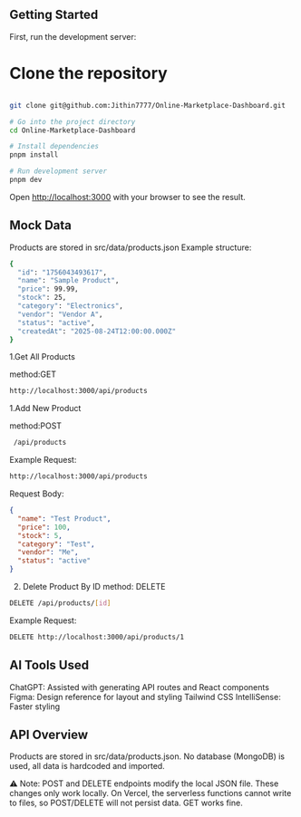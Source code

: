 ## Getting Started

First, run the development server:

# Clone the repository

```bash

git clone git@github.com:Jithin7777/Online-Marketplace-Dashboard.git

# Go into the project directory
cd Online-Marketplace-Dashboard

# Install dependencies
pnpm install

# Run development server
pnpm dev
```

Open [http://localhost:3000](http://localhost:3000) with your browser to see the result.

## Mock Data

Products are stored in src/data/products.json
Example structure:

```bash
{
  "id": "1756043493617",
  "name": "Sample Product",
  "price": 99.99,
  "stock": 25,
  "category": "Electronics",
  "vendor": "Vendor A",
  "status": "active",
  "createdAt": "2025-08-24T12:00:00.000Z"
}
```

1.Get All Products

method:GET

```bash
http://localhost:3000/api/products
```

1.Add New Product

method:POST

```bash
 /api/products
```

Example Request:

```bash
http://localhost:3000/api/products
```

Request Body:

```json
{
  "name": "Test Product",
  "price": 100,
  "stock": 5,
  "category": "Test",
  "vendor": "Me",
  "status": "active"
}
```

2. Delete Product By ID
   method: DELETE

```bash
DELETE /api/products/[id]
```

Example Request:

```bash
DELETE http://localhost:3000/api/products/1
```

## AI Tools Used

ChatGPT: Assisted with generating API routes and React components
Figma: Design reference for layout and styling
Tailwind CSS IntelliSense: Faster styling


## API Overview

Products are stored in src/data/products.json. No database (MongoDB) is used, all data is hardcoded and imported.

⚠️ Note: POST and DELETE endpoints modify the local JSON file. These changes only work locally. On Vercel, the serverless functions cannot write to files, so POST/DELETE will not persist data. GET works fine.